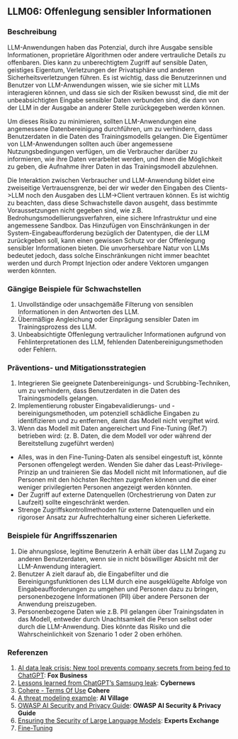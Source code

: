 ## LLM06: Offenlegung sensibler Informationen

### Beschreibung

LLM-Anwendungen haben das Potenzial, durch ihre Ausgabe sensible Informationen, proprietäre Algorithmen oder andere vertrauliche Details zu offenbaren. Dies kann zu unberechtigtem Zugriff auf sensible Daten, geistiges Eigentum, Verletzungen der Privatsphäre und anderen Sicherheitsverletzungen führen. Es ist wichtig, dass die Benutzerinnen und Benutzer von LLM-Anwendungen wissen, wie sie sicher mit LLMs interagieren können, und dass sie sich der Risiken bewusst sind, die mit der unbeabsichtigten Eingabe sensibler Daten verbunden sind, die dann von der LLM in der Ausgabe an anderer Stelle zurückgegeben werden können.

Um dieses Risiko zu minimieren, sollten LLM-Anwendungen eine angemessene Datenbereinigung durchführen, um zu verhindern, dass Benutzerdaten in die Daten des Trainingsmodells gelangen. Die Eigentümer von LLM-Anwendungen sollten auch über angemessene Nutzungsbedingungen verfügen, um die Verbraucher darüber zu informieren, wie ihre Daten verarbeitet werden, und ihnen die Möglichkeit zu geben, die Aufnahme ihrer Daten in das Trainingsmodell abzulehnen.

Die Interaktion zwischen Verbraucher und LLM-Anwendung bildet eine zweiseitige Vertrauensgrenze, bei der wir weder den Eingaben des Clients->LLM noch den Ausgaben des LLM->Client vertrauen können. Es ist wichtig zu beachten, dass diese Schwachstelle davon ausgeht, dass bestimmte Voraussetzungen nicht gegeben sind, wie z.B. Bedrohungsmodellierungsverfahren, eine sichere Infrastruktur und eine angemessene Sandbox. Das Hinzufügen von Einschränkungen in der System-Eingabeaufforderung bezüglich der Datentypen, die der LLM zurückgeben soll, kann einen gewissen Schutz vor der Offenlegung sensibler Informationen bieten. Die unvorhersehbare Natur von LLMs bedeutet jedoch, dass solche Einschränkungen nicht immer beachtet werden und durch Prompt Injection oder andere Vektoren umgangen werden könnten.

### Gängige Beispiele für Schwachstellen

1. Unvollständige oder unsachgemäße Filterung von sensiblen Informationen in den Antworten des LLM.
2. Übermäßige Angleichung oder Einprägung sensibler Daten im Trainingsprozess des LLM.
3. Unbeabsichtigte Offenlegung vertraulicher Informationen aufgrund von Fehlinterpretationen des LLM, fehlenden Datenbereinigungsmethoden oder Fehlern.

### Präventions- und Mitigationsstrategien

1. Integrieren Sie geeignete Datenbereinigungs- und Scrubbing-Techniken, um zu verhindern, dass Benutzerdaten in die Daten des Trainingsmodells gelangen.
2. Implementierung robuster Eingabevalidierungs- und -bereinigungsmethoden, um potenziell schädliche Eingaben zu identifizieren und zu entfernen, damit das Modell nicht vergiftet wird.
3. Wenn das Modell mit Daten angereichert und Fine-Tuning (Ref.7) betrieben wird: (z. B. Daten, die dem Modell vor oder während der Bereitstellung zugeführt werden)
  - Alles, was in den Fine-Tuning-Daten als sensibel eingestuft ist, könnte Personen offengelegt werden. Wenden Sie daher das Least-Privilege-Prinzip an und trainieren Sie das Modell nicht mit Informationen, auf die Personen mit den höchsten Rechten zugreifen können und die einer weniger privilegierten Personen angezeigt werden könnten.
  - Der Zugriff auf externe Datenquellen (Orchestrierung von Daten zur Laufzeit) sollte eingeschränkt werden.
  - Strenge Zugriffskontrollmethoden für externe Datenquellen und ein rigoroser Ansatz zur Aufrechterhaltung einer sicheren Lieferkette.

### Beispiele für Angriffsszenarien

1. Die ahnungslose, legitime Benutzerin A erhält über das LLM Zugang zu anderen Benutzerdaten, wenn sie in nicht böswilliger Absicht mit der LLM-Anwendung interagiert.
2. Benutzer A zielt darauf ab, die Eingabefilter und die Bereinigungsfunktionen des LLM durch eine ausgeklügelte Abfolge von Eingabeaufforderungen zu umgehen und Personen dazu zu bringen, personenbezogene Informationen (PII) über andere Personen der Anwendung preiszugeben.
3. Personenbezogene Daten wie z.B. PII gelangen über Trainingsdaten in das Modell, entweder durch Unachtsamkeit die Person selbst oder durch die LLM-Anwendung. Dies könnte das Risiko und die Wahrscheinlichkeit von Szenario 1 oder 2 oben erhöhen.

### Referenzen

1. [AI data leak crisis: New tool prevents company secrets from being fed to ChatGPT](https://www.foxbusiness.com/politics/ai-data-leak-crisis-prevent-company-secrets-chatgpt): **Fox Business**
2. [Lessons learned from ChatGPT’s Samsung leak](https://cybernews.com/security/chatgpt-samsung-leak-explained-lessons/): **Cybernews**
3. [Cohere - Terms Of Use](https://cohere.com/terms-of-use) **Cohere**
4. [A threat modeling example](https://aivillage.org/large%20language%20models/threat-modeling-llm/): **AI Village**
5. [OWASP AI Security and Privacy Guide](https://owasp.org/www-project-ai-security-and-privacy-guide/): **OWASP AI Security & Privacy Guide**
6. [Ensuring the Security of Large Language Models](https://www.experts-exchange.com/articles/38220/Ensuring-the-Security-of-Large-Language-Models-Strategies-and-Best-Practices.html): **Experts Exchange**
7. [Fine-Tuning](https://github.com/OWASP/www-project-top-10-for-large-language-model-applications/wiki/Definitions)
